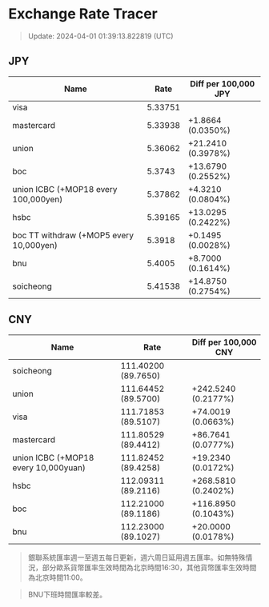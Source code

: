 # Exchange Rate Tracer

> Update: 2024-04-01 01:39:13.822819 (UTC)

## JPY

| Name                                    |    Rate | Diff per 100,000 JPY   |
|-----------------------------------------|---------|------------------------|
| visa                                    | 5.33751 |                        |
| mastercard                              | 5.33938 | +1.8664 (0.0350%)      |
| union                                   | 5.36062 | +21.2410 (0.3978%)     |
| boc                                     | 5.3743  | +13.6790 (0.2552%)     |
| union ICBC (+MOP18 every 100,000yen)    | 5.37862 | +4.3210 (0.0804%)      |
| hsbc                                    | 5.39165 | +13.0295 (0.2422%)     |
| boc TT withdraw (+MOP5 every 10,000yen) | 5.3918  | +0.1495 (0.0028%)      |
| bnu                                     | 5.4005  | +8.7000 (0.1614%)      |
| soicheong                               | 5.41538 | +14.8750 (0.2754%)     |

## CNY

| Name                                 | Rate                | Diff per 100,000 CNY   |
|--------------------------------------|---------------------|------------------------|
| soicheong                            | 111.40200	(89.7650) |                        |
| union                                | 111.64452	(89.5700) | +242.5240 (0.2177%)    |
| visa                                 | 111.71853	(89.5107) | +74.0019 (0.0663%)     |
| mastercard                           | 111.80529	(89.4412) | +86.7641 (0.0777%)     |
| union ICBC (+MOP18 every 10,000yuan) | 111.82452	(89.4258) | +19.2340 (0.0172%)     |
| hsbc                                 | 112.09311	(89.2116) | +268.5810 (0.2402%)    |
| boc                                  | 112.21000	(89.1186) | +116.8950 (0.1043%)    |
| bnu                                  | 112.23000	(89.1027) | +20.0000 (0.0178%)     |


> 銀聯系統匯率週一至週五每日更新，週六周日延用週五匯率。如無特殊情況，部分歐系貨幣匯率生效時間為北京時間16:30，其他貨幣匯率生效時間為北京時間11:00。

> BNU下班時間匯率較差。

